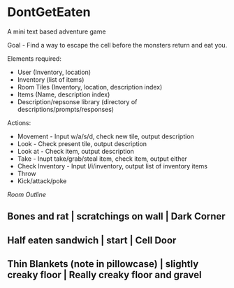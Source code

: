 # DontGetEaten
A mini text based adventure game

Goal - Find a way to escape the cell before the monsters return and eat you. 

Elements required:
 - User (Inventory, location)
 - Inventory (list of items)
 - Room Tiles (Inventory, location, description index)
 - Items (Name, description index)
 - Description/repsonse library (directory of descriptions/prompts/responses)

Actions:
 - Movement - Input w/a/s/d, check new tile, output description
 - Look - Check present tile, output description
 - Look at - Check item, output description
 - Take - Inupt take/grab/steal item, check item, output either 
 - Check Inventory - Input I/i/inventory, output list of inventory items
 - Throw
 - Kick/attack/poke
 
 
*Room Outline*  


Bones and rat | scratchings on wall | Dark Corner 
-------------------------------------------------
Half eaten sandwich | start | Cell Door 
-------------------------------------------------
Thin Blankets (note in pillowcase) | slightly creaky floor | Really creaky floor and gravel
-------------------------------------------------

